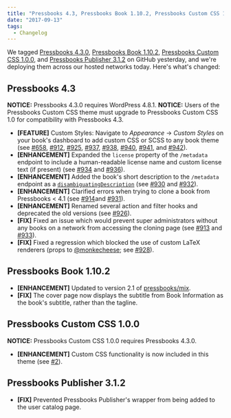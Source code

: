 ```yaml
---
title: "Pressbooks 4.3, Pressbooks Book 1.10.2, Pressbooks Custom CSS 1.0, and Pressbooks Publisher 3.1.2"
date: "2017-09-13"
tags: 
  - Changelog
---
```


We tagged [Pressbooks 4.3.0](https://github.com/pressbooks/pressbooks/releases/tag/4.3.0), [Pressbooks Book 1.10.2](https://github.com/pressbooks/pressbooks-book/releases/tag/1.10.2), [Pressbooks Custom CSS 1.0.0](https://github.com/pressbooks/pressbooks-custom-css/releases/tag/1.0.0), and [Pressbooks Publisher 3.1.2](https://github.com/pressbooks/pressbooks-publisher/releases/tag/3.1.2) on GitHub yesterday, and we're deploying them across our hosted networks today. Here's what's changed:

## Pressbooks 4.3

**NOTICE:** Pressbooks 4.3.0 requires WordPress 4.8.1. **NOTICE:** Users of the Pressbooks Custom CSS theme must upgrade to Pressbooks Custom CSS 1.0 for compatibility with Pressbooks 4.3.

- **[FEATURE]** Custom Styles: Navigate to _Appearance_ → _Custom Styles_ on your book's dashboard to add custom CSS or SCSS to any book theme (see [#658](https://github.com/pressbooks/pressbooks/issues/658), [#912](https://github.com/pressbooks/pressbooks/pull/912), [#925](https://github.com/pressbooks/pressbooks/pull/925), [#937](https://github.com/pressbooks/pressbooks/issues/937), [#938](https://github.com/pressbooks/pressbooks/pull/938), [#940](https://github.com/pressbooks/pressbooks/issues/940), [#941](https://github.com/pressbooks/pressbooks/pull/941), and [#942](https://github.com/pressbooks/pressbooks/pull/942)).
- **[ENHANCEMENT]** Expanded the `license` property of the `/metadata` endpoint to include a human-readable license name and custom license text (if present) (see [#934](https://github.com/pressbooks/pressbooks/issues/934) and [#936](https://github.com/pressbooks/pressbooks/pull/936)).
- **[ENHANCEMENT]** Added the book's short description to the `/metadata` endpoint as a [`disambiguatingDescription`](http://schema.org/disambiguatingDescription) (see [#930](https://github.com/pressbooks/pressbooks/issues/930) and [#932](https://github.com/pressbooks/pressbooks/pull/932)).
- **[ENHANCEMENT]** Clarified errors when trying to clone a book from Pressbooks < 4.1 (see [#914](https://github.com/pressbooks/pressbooks/issues/914)and [#931](https://github.com/pressbooks/pressbooks/pull/931)).
- **[ENHANCEMENT]** Renamed several action and filter hooks and deprecated the old versions (see [#926](https://github.com/pressbooks/pressbooks/pull/926)).
- **[FIX]** Fixed an issue which would prevent super administrators without any books on a network from accessing the cloning page (see [#913](https://github.com/pressbooks/pressbooks/issues/913) and [#933](https://github.com/pressbooks/pressbooks/pull/933)).
- **[FIX]** Fixed a regression which blocked the use of custom LaTeX renderers (props to [@monkecheese](https://github.com/monkecheese); see [#928](https://github.com/pressbooks/pressbooks/pull/928)).

## Pressbooks Book 1.10.2

- **[ENHANCEMENT]** Updated to version 2.1 of [pressbooks/mix](https://github.com/pressbooks/mix).
- **[FIX]** The cover page now displays the subtitle from Book Information as the book's subtitle, rather than the tagline.

## Pressbooks Custom CSS 1.0.0

**NOTICE:** Pressbooks Custom CSS 1.0.0 requires Pressbooks 4.3.0.

- **[ENHANCEMENT]** Custom CSS functionality is now included in this theme (see [#2](https://github.com/pressbooks/pressbooks-custom-css/pull/2)).

## Pressbooks Publisher 3.1.2

- **[FIX]** Prevented Pressbooks Publisher's wrapper from being added to the user catalog page.
